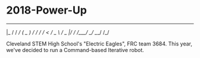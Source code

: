 
# 2018-Power-Up
   ____  ____  ___   ____
  |_  / / __/ ( _ ) / / /
 _/_ < / _ \ / _  |/_  _/
/____/ \___/ \___/  /_/  
                        
Cleveland STEM High School's "Electric Eagles", FRC team 3684. This year, we've decided to run a Command-based Iterative robot. 
